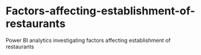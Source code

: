 # Factors-affecting-establishment-of-restaurants
Power BI analytics investigating factors affecting establishment of restaurants
